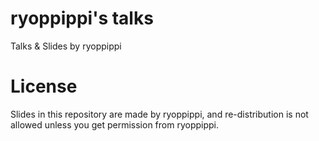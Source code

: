 # ryoppippi's talks

Talks & Slides by ryoppippi

# License

Slides in this repository are made by ryoppippi, and re-distribution is not allowed unless you get permission from ryoppippi.
